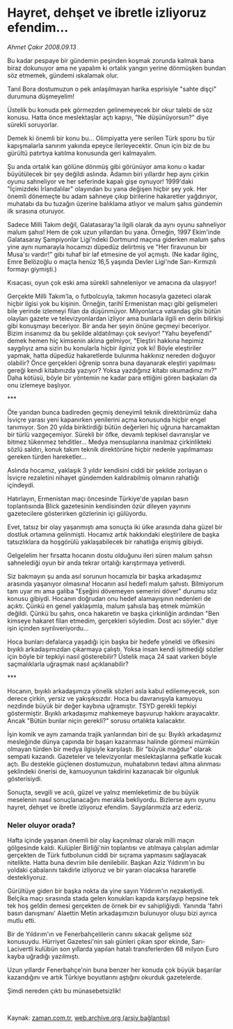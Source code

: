 # Hayret, dehşet ve ibretle izliyoruz efendim...

*Ahmet Çakır 2008.09.13*

<tr><td class="metin" colspan="2" style="padding-top: 20px; padding-left: 5px; padding-right: 10px;">Bu kadar pespaye bir gündemin peşinden koşmak zorunda kalmak bana biraz dokunuyor ama ne yapalım ki ortalık yangın yerine dönmüşken bundan söz etmemek, gündemi ıskalamak olur.</td></tr><tr><td class="metin" colspan="2" style="padding-top: 20px; padding-left: 5px; padding-right: 10px;"><p>Tanıl Bora dostumuzun o pek anlaşılmayan harika esprisiyle "sahte dişçi" durumuna düşmeyelim!
<p> Üstelik bu konuda pek görmezden gelinemeyecek bir okur talebi de söz konusu. Hatta önce meslektaşlar açtı kapıyı, "Ne düşünüyorsun?" diye sürekli soruyorlar.
<p> Demek ki önemli bir konu bu... Olimpiyatta yere serilen Türk sporu bu tür kapışmalarla sanırım yakında epeyce ilerleyecektir. Onun için biz de bu gürültü patırtıya katılma konusunda geri kalmayalım.
<p> Şu anda ortalık kan gölüne dönmüş gibi görünüyor ama konu o kadar büyütülecek bir şey değildi aslında. Adamın biri yıllardır hep aynı çirkin oyunu sahneliyor ve her seferinde kapalı gişe oynuyor! 1999'daki "İçimizdeki İrlandalılar" olayından bu yana değişen hiçbir şey yok. Her önemli dönemeçte bu adam sahneye çıkıp birilerine hakaretler yağdırıyor, muhatabı da bu tuzağın üzerine balıklama atlıyor ve malum şahıs gündemin ilk sırasına oturuyor. 
<p> Sadece Milli Takım değil, Galatasaray'la ilgili olarak da aynı oyunu sahneliyor malum şahıs! Hem de çok uzun yıllardan bu yana. Örneğin, 1997 Ekim'inde Galatasaray Şampiyonlar Ligi'ndeki Dortmund maçına giderken malum şahıs yine aynı numarayla hocamızı düpedüz delirtmiş ve "Her firavunun bir Musa'sı vardır!" gibi tuhaf bir laf etmesine de yol açmıştı. (Ne kadar ilginç, Emre Belözoğlu o maçta henüz 16,5 yaşında Devler Ligi'nde Sarı-Kırmızılı formayı giymişti.)
<p> Kısacası, oyun çok eski ama sürekli sahneleniyor ve amacına da ulaşıyor!
<p> Gerçekte Milli Takım'la, o futbolcuyla, takımın hocasıyla gazeteci olarak hiçbir ilgisi yok bu kişinin. Örneğin, tarihî Ermenistan maçı gibi gelişmeleri bile yerinde izlemeyi filan da düşünmüyor. Milyonlarca vatandaş gibi bütün olayları gazete ve televizyonlardan izliyor ama bunlarla ilgili en derin bilirkişi gibi konuşmayı beceriyor. Bir anda her şeyin önüne geçmeyi beceriyor. Bizim insanımız da bu şekilde aldatılmayı çok seviyor! "Yahu beyefendi" demek hemen hiç kimsenin aklına gelmiyor, "Eleştiri hakkına hepimiz saygılıyız ama sizin bu konularla hiçbir ilginiz yok ki! Böyle eleştiriler yapmak, hatta düpedüz hakaretlerde bulunma hakkınız nereden doğuyor olabilir? Önce gerçekleri öğrenip sonra buna dayanarak eleştiri yapılması gereği kendi kitabınızda yazıyor? Yoksa yazdığınız kitabı okumadınız mı?" Daha kötüsü, böyle bir yöntemin ne kadar para ettiğini gören başkaları da onu izlemeye başlıyor.
<p>***
<p> Öte yandan bunca badireden geçmiş deneyimli teknik direktörümüz daha İsviçre yarası yeni kapanırken yenilerini açma konusunda hiçbir engel tanımıyor. Son 20 yılda biriktirdiği bütün değerleri hiç uğruna harcamaktan bir türlü vazgeçemiyor. Sürekli bir öfke, devamlı tepkisel davranışlar ve bitmez tükenmez tehditler... Medya mensuplarına inanılmaz çirkinlikteki sözlü saldırı, konuk takım teknik direktörüne hiçbir nedenle yapılmaması gereken türden hareketler...
<p> Aslında hocamız, yaklaşık 3 yıldır kendisini ciddi bir şekilde zorlayan o İsviçre rezaletini nihayet gündemden kaldırabilmiş olmanın rahatlığı içindeydi.
<p> Hatırlayın, Ermenistan maçı öncesinde Türkiye'de yapılan basın toplantısında Blick gazetesinin kendisinden özür dileyen yayınını gazetecilere gösterirken gözlerinin içi gülüyordu.
<p> Evet, tatsız bir olay yaşanmıştı ama sonuçta iki ülke arasında daha güzel bir dostluk ortamına gelinmişti. Hocamız artık hakkındaki eleştirilere de başka tatsızlıklara da hoşgörülü yaklaşabilecek bir rahatlığa erişmiş gibiydi.
<p> Gelgelelim her fırsatta hocanın dostu olduğunu ileri süren malum şahsın sahnelediği oyun bir anda tekrar ortalığı karıştırmaya yetiverdi.
<p> Siz bakmayın şu anda asıl sorunun hocamızla bir başka arkadaşımız arasında yaşanıyor olmasına! Hocanın asıl hedefi malum şahıstı. Bilmiyorum tam uyar mı ama galiba "Eşeğini dövemeyen semerini döver" durumu söz konusu gibiydi. Hocanın doğrudan onu hedef alamayışının nedenleri de açıktı. Çünkü en genel yaklaşımla, malum şahısla baş etmek mümkün değildi. Çünkü bu şahıs, onca hakaretin ve başka çirkinliğin ardından "Ben kimseye hakaret filan etmedim, gerçekleri söyledim. Dost acı söyler." diye işin içinden sıyrılıveriyordu...
<p> Hoca bunları defalarca yaşadığı için başka bir hedefe yöneldi ve öfkesini bıyıklı arkadaşımızdan çıkarmaya çalıştı. Yoksa insan kendi işitmediği sözler için böyle bir tepkiyi nasıl gösterebilir? Üstelik maça 24 saat varken böyle saçmalıklarla uğraşmak nasıl açıklanabilir?
<p>***
<p> Hocanın, bıyıklı arkadaşımıza yönelik sözleri asla kabul edilemeyecek, son derece çirkin, yersiz ve yakışıksızdır. Hoca bu davranışıyla kamuoyu nezdinde büyük bir değer kaybına uğramıştır. TSYD gerekli tepkiyi göstermiştir. Bıyıklı arkadaşımız mahkemeye başvurup hakkını arayacaktır. Ancak "Bütün bunlar niçin gerekli?" sorusu ortalıkta kalacaktır.
<p> İşin komik ve aynı zamanda trajik yanlarından biri de şu: Bıyıklı arkadaşımız mesleğinde dünya çapında bir başarı kazanması halinde görmesi mümkün olmayan türden bir medya ilgisiyle karşılaştı. Bir "büyük mağdur" olarak sempati kazandı. Gazeteler ve televizyonlar meslektaşlarına şefkatle kucak açtı. Bu destekle güçlenen dostumuzun, muhatabının tedavi altına alınması şeklindeki önerisi de, kamuoyunun takdirini kazanacak bir olgunluk gösterisiydi.
<p> Sonuçta, sevgili ve acılı, güzel ve yalnız memleketimiz de bu büyük meselenin nasıl sonuçlanacağını merakla bekliyordu. Bizlerse aynı oyunu hayret, dehşet ve ibretle izliyoruz efendim. Saygılarımızla arz ederiz.
<p><h3>Neler oluyor orada?</h3>
<p>Hafta içinde yaşanan önemli bir olay kaçınılmaz olarak milli maçın gölgesinde kaldı. Kulüpler Birliği'nin toplantısı ve atılmaya çalışılan adımlar gerçekten de Türk futbolunun ciddi bir sıçrama yapmasını sağlayacak nitelikte. Hatta buna devrim bile denilebilir. Başkan Aziz Yıldırım'ın bu yoldaki çabalarını takdirle izliyoruz ve bir yararı olacaksa hararetle destekliyoruz.
<p> Gürültüye giden bir başka nokta da yine sayın Yıldırım'ın nezaketiydi. Belçika maçı sırasında stada gelen konukları kapıda karşılayıp hepsine tek tek hoş geldin demesi gerçekten de örnek bir ev sahipliğiydi. Yanında 'fahri basın danışmanı' Alaettin Metin arkadaşımızın bulunuyor oluşu bizi ayrıca mutlu etti.
<p> Bir de Yıldırım'ın ve Fenerbahçelilerin canını sıkacak gelişme söz konusuydu. Hürriyet Gazetesi'nin salı günleri çıkan spor ekinde, Sarı-Lacivertli kulübün son yıllarda yapılan hatalı transferlerden 68 milyon Euro kayba uğradığı yazılmıştı.
<p> Uzun yıllardır Fenerbahçe'nin buna benzer her konuda çok büyük başarılar kazandığını ve artık Türkiye boyutlarını aştığını okurduk gazetelerde.
<p> Şimdi nereden çıktı bu münasebetsizlik!
<p><br/></p></p></p></p></p></p></p></p></p></p></p></p></p></p></p></p></p></p></p></p></p></p></p></p></p></p></td></tr>

Kaynak: [zaman.com.tr](http://zaman.com.tr/yazar.do?yazino=737708), [web.archive.org (arşiv bağlantısı)](http://web.archive.org/web/20080928204511/http://www.zaman.com.tr:80/yazar.do?yazino=737708)
